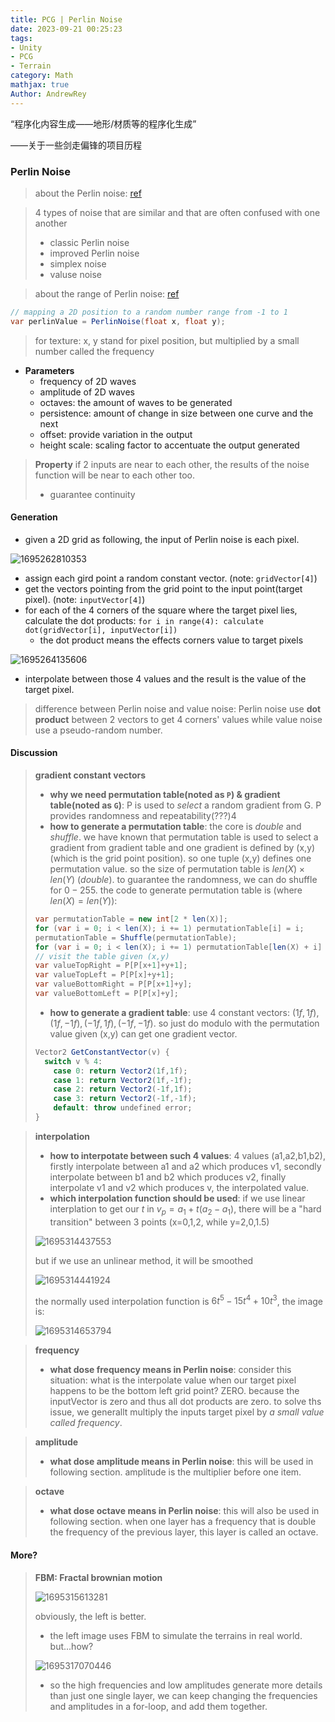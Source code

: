 ```yaml
---
title: PCG | Perlin Noise
date: 2023-09-21 00:25:23
tags:
- Unity
- PCG
- Terrain
category: Math
mathjax: true
Author: AndrewRey
---
```


“程序化内容生成——地形/材质等的程序化生成”

——关于一些剑走偏锋的项目历程

<!--more-->

### Perlin Noise

> about the Perlin noise: [ref](https://rtouti.github.io/graphics/perlin-noise-algorithm)

> 4 types of noise that are similar and that are often confused with one another
>
> - classic Perlin noise
> - improved Perlin noise
> - simplex noise
> - valuse noise

> about the range of Perlin noise: [ref](https://digitalfreepen.com/2017/06/20/range-perlin-noise.html)

```csharp
// mapping a 2D position to a random number range from -1 to 1
var perlinValue = PerlinNoise(float x, float y);
```

> for texture: x, y stand for pixel position, but multiplied by a small number called the frequency

- **Parameters**
  - frequency of 2D waves
  - amplitude of 2D waves
  - octaves: the amount of waves to be generated
  - persistence: amount of change in size between one curve and the next
  - offset: provide variation in the output
  - height scale: scaling factor to accentuate the output generated

> **Property**
> if 2 inputs are near to each other, the results of the noise function will be near to each other too.
>
> - guarantee continuity

#### Generation

- given a 2D grid as following, the input of Perlin noise is each pixel.

![1695262810353](1695262810353.png)

- assign each gird point a random constant vector. (note: `gridVector[4]`)
- get the vectors pointing from the grid point to the input point(target pixel). (note: `inputVector[4]`)
- for each of the 4 corners of the square where the target pixel lies, calculate the dot products: `for i in range(4): calculate dot(gridVector[i], inputVector[i])`
  - the dot product means the effects corners value to target pixels

![1695264135606](1695264135606.png)

- interpolate between those 4 values and the result is the value of the target pixel.

> difference between Perlin noise and value noise:
> Perlin noise use **dot product** between 2 vectors to get 4 corners' values while value noise use a pseudo-random number.

#### Discussion

> **gradient constant vectors**
>
> - **why we need permutation table(noted as `P`) & gradient table(noted as `G`)**: P is used to *select* a random gradient from G. P provides randomness and repeatability(???)4
> - **how to generate a permutation table**: the core is *double* and *shuffle*. we have known that permutation table is used to select a gradient from gradient table and one gradient is defined by (x,y) (which is the grid point position). so one tuple (x,y) defines one permutation value. so the size of permutation table is $len(X)\times len(Y)$ (*double*). to guarantee the randomness, we can do shuffle for $0-255$. the code to generate permutation table is (where $len(X) = len(Y)$):
>
> ```csharp
> var permutationTable = new int[2 * len(X)];
> for (var i = 0; i < len(X); i += 1) permutationTable[i] = i;
> permutationTable = Shuffle(permutationTable);
> for (var i = 0; i < len(X); i += 1) permutationTable[len(X) + i] = permutationTable[i];
> // visit the table given (x,y)
> var valueTopRight = P[P[x+1]+y+1];
> var valueTopLeft = P[P[x]+y+1];
> var valueBottomRight = P[P[x+1]+y];
> var valueBottomLeft = P[P[x]+y];
> ```
>
> - **how to generate a gradient table**: use 4 constant vectors: $(1f,1f), (1f, -1f), (-1f, 1f), (-1f, -1f)$. so just do modulo with the permutation value given (x,y) can get one gradient vector.
>
> ```csharp
> Vector2 GetConstantVector(v) {
>   switch v % 4:
>     case 0: return Vector2(1f,1f);
>     case 1: return Vector2(1f,-1f);
>     case 2: return Vector2(-1f,1f);
>     case 3: return Vector2(-1f,-1f);
>     default: throw undefined error;
> }
> ```

> **interpolation**
>
> - **how to interpotate between such 4 values**: 4 values (a1,a2,b1,b2), firstly interpolate between a1 and a2 which produces v1, secondly interpolate between b1 and b2 which produces v2, finally interpolate v1 and v2 which produces v, the interpolated value.
> - **which interpolation function should be used**: if we use linear interplation to get our $t$ in $v_p = a_1 + t (a_2 - a_1)$, there will be a "hard transition" between 3 points (x=0,1,2, while y=2,0,1.5)
>
> ![1695314437553](1695314437553.png)
>
> but if we use an unlinear method, it will be smoothed
>
> ![1695314441924](1695314441924.png)
>
> the normally used interpolation function is $6t^5 - 15t^4 + 10t^3$, the image is:
>
> ![1695314653794](1695314653794.png)

> **frequency**
>
> - **what dose frequency means in Perlin noise**: consider this situation: what is the interpolate value when our target pixel happens to be the bottom left grid point? ZERO. because the inputVector is zero and thus all dot products are zero. to solve ths issue, we generallt multiply the inputs target pixel by *a small value called frequency*.

> **amplitude**
>
> - **what dose amplitude means in Perlin noise**: this will be used in following section. amplitude is the multiplier before one item.

> **octave**
>
> - **what dose octave means in Perlin noise**: this will also be used in following section. when one layer has a frequency that is double the frequency of the previous layer, this layer is called an octave.

#### More?

> **FBM: Fractal brownian motion**
>
> ![1695315613281](1695315613281.png)
>
> obviously, the left is better.
>
> - the left image uses FBM to simulate the terrains in real world. but...how?
>
> ![1695317070446](1695317070446.png)
>
> - so the high frequencies and low amplitudes generate more details than just one single layer, we can keep changing the frequencies and amplitudes in a for-loop, and add them together.

